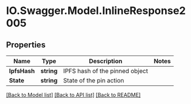 # IO.Swagger.Model.InlineResponse2005
## Properties

Name | Type | Description | Notes
------------ | ------------- | ------------- | -------------
**IpfsHash** | **string** | IPFS hash of the pinned object | 
**State** | **string** | State of the pin action | 

[[Back to Model list]](../README.md#documentation-for-models) [[Back to API list]](../README.md#documentation-for-api-endpoints) [[Back to README]](../README.md)

